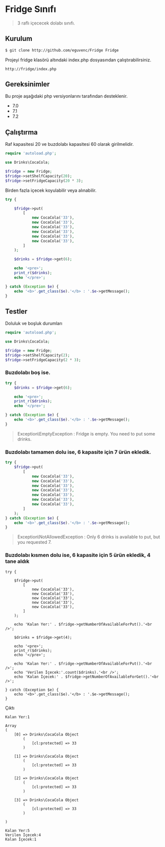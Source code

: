 
# Fridge Sınıfı

> 3 raflı içececek dolabı sınıfı.

## Kurulum

``` bash
$ git clone http://github.com/eguvenc/Fridge Fridge
```

Projeyi fridge klasörü altındaki index.php dosyasından çalıştırabilirsiniz.

```
http://fridge/index.php
```

## Gereksinimler

Bu proje aşağıdaki php versiyonlarını tarafından desteklenir.

* 7.0
* 7.1
* 7.2

## Çalıştırma

Raf kapasitesi 20 ve buzdolabı kapasitesi 60 olarak girilmelidir.

```php
require 'autoload.php';

use Drinks\CocaCola;

$fridge = new Fridge;
$fridge->setShelfCapacity(20);
$fridge->setFridgeCapacity(20 * 3);
```

Birden fazla içecek koyulabilir veya alınabilir.

```php
try {

	$fridge->put(
		[
			new CocaCola('33'),
			new CocaCola('33'),
			new CocaCola('33'),
			new CocaCola('33'),
			new CocaCola('33'),
			new CocaCola('33'),
		]
	);

	$drinks = $fridge->get(6);

	echo '<pre>';
	print_r($drinks);
	echo '</pre>';

} catch (Exception $e) {
	echo '<b>'.get_class($e).'</b> : '.$e->getMessage();
}
```

## Testler

Doluluk ve boşluk durumları

```php
require 'autoload.php';

use Drinks\CocaCola;

$fridge = new Fridge;
$fridge->setShelfCapacity(2);
$fridge->setFridgeCapacity(2 * 3);
```

### Buzdolabı boş ise.


```php
try {
	$drinks = $fridge->get(6);

	echo '<pre>';
	print_r($drinks);
	echo '</pre>';

} catch (Exception $e) {
	echo '<b>'.get_class($e).'</b> : '.$e->getMessage();
}
```

> Exception\EmptyException : Fridge is empty. You need to put some drinks.


### Buzdolabı tamamen dolu ise, 6 kapasite için 7 ürün ekledik.


```php
try {
	$fridge->put(
		[
			new CocaCola('33'),
			new CocaCola('33'),
			new CocaCola('33'),
			new CocaCola('33'),
			new CocaCola('33'),
			new CocaCola('33'),
			new CocaCola('33'),
		]
	);
} catch (Exception $e) {
	echo '<b>'.get_class($e).'</b> : '.$e->getMessage();
}
```

> Exception\NotAllowedException : Only 6 drinks is available to put, but you requested 7.


### Buzdolabı kısmen dolu ise, 6 kapasite için 5 ürün ekledik, 4 tane aldık

```
try {

	$fridge->put(
		[
			new CocaCola('33'),
			new CocaCola('33'),
			new CocaCola('33'),
			new CocaCola('33'),
			new CocaCola('33'),
		]
	);

	echo 'Kalan Yer:' . $fridge->getNumberOfAvailableForPut().'<br />';

	$drinks = $fridge->get(4);

	echo '<pre>';
	print_r($drinks);
	echo '</pre>';

	echo 'Kalan Yer:' . $fridge->getNumberOfAvailableForPut().'<br />';
	echo 'Verilen İçecek:'.count($drinks).'<br />';
	echo 'Kalan İçecek:' . $fridge->getNumberOfAvailableForGet().'<br />';

} catch (Exception $e) {
	echo '<b>'.get_class($e).'</b> : '.$e->getMessage();
}
```

Çıktı

```
Kalan Yer:1

Array
(
    [0] => Drinks\CocaCola Object
        (
            [cl:protected] => 33
        )

    [1] => Drinks\CocaCola Object
        (
            [cl:protected] => 33
        )

    [2] => Drinks\CocaCola Object
        (
            [cl:protected] => 33
        )

    [3] => Drinks\CocaCola Object
        (
            [cl:protected] => 33
        )

)

Kalan Yer:5
Verilen İçecek:4
Kalan İçecek:1
```